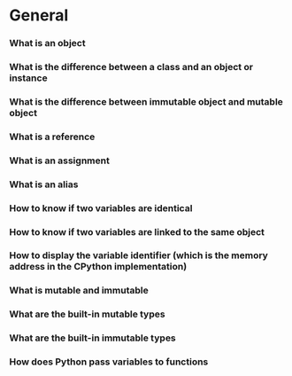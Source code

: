 # General
### What is an object
### What is the difference between a class and an object or instance
### What is the difference between immutable object and mutable object
### What is a reference
### What is an assignment
### What is an alias
### How to know if two variables are identical
### How to know if two variables are linked to the same object
### How to display the variable identifier (which is the memory address in the CPython implementation)
### What is mutable and immutable
### What are the built-in mutable types
### What are the built-in immutable types
### How does Python pass variables to functions